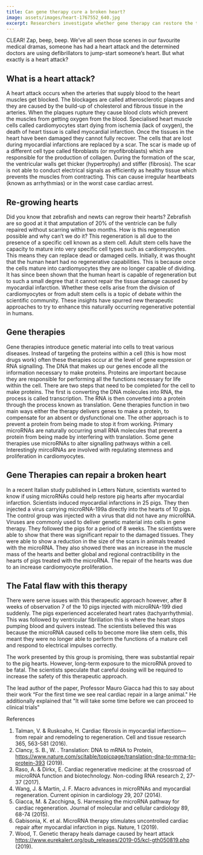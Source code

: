 ```yaml
---
title: Can gene therapy cure a broken heart? 
image: assets/images/heart-1767552_640.jpg
excerpt: Researchers investigate whether gene therapy can restore the tissues that are damaged after a heart attack.
---
```

CLEAR! Zap, beep, beep. We’ve all seen those scenes in our favourite medical dramas, someone has had a heart attack and the determined doctors are using defibrillators to jump-start someone’s heart. But what exactly is a heart attack? 

## What is a heart attack?

A heart attack occurs when the arteries that supply blood to the heart muscles get blocked. The blockages are called atherosclerotic plaques and they are caused by the build-up of cholesterol and fibrous tissue in the arteries. When the plaques rupture they cause blood clots which prevent the muscles from getting oxygen from the blood. Specialised heart muscle cells called cardiomyocytes start dying from ischemia (lack of oxygen), the death of heart tissue is called myocardial infarction. 
Once the tissues in the heart have been damaged they cannot fully recover. The cells that are lost during myocardial infarctions are replaced by a scar. The scar is made up of a different cell type called fibroblasts (or myofibroblasts) which are responsible for the production of collagen. During the formation of the scar, the ventricular walls get thicker (hypertrophy) and stiffer (fibrosis). The scar is not able to conduct electrical signals as efficiently as healthy tissue which prevents the muscles from contracting. This can cause irregular heartbeats (known as arrhythmias) or in the worst case cardiac arrest.

## Re-growing hearts

Did you know that zebrafish and newts can regrow their hearts? Zebrafish are so good at it that amputation of 20% of the ventricle can be fully repaired without scarring within two months. How is this regeneration possible and why can’t we do it?  This regeneration is all due to the presence of a specific cell known as a stem cell. Adult stem cells have the capacity to mature into very specific cell types such as cardiomyocytes. This means they can replace dead or damaged cells. Initially, it was thought that the human heart had no regenerative capabilities. This is because once the cells mature into cardiomyocytes they are no longer capable of dividing. It has since been shown that the human heart is capable of regeneration but to such a small degree that it cannot repair the tissue damage caused by myocardial infarction. Whether these cells arise from the division of cardiomyocytes or from adult stem cells is a topic of debate within the scientific community. These insights have spurred new therapeutic approaches to try to enhance this naturally occurring regenerative potential in humans.  

## Gene therapies 

Gene therapies introduce genetic material into cells to treat various diseases. Instead of targeting the proteins within a cell (this is how most drugs work) often these therapies occur at the level of gene expression or RNA signalling. The DNA that makes up our genes encode all the information necessary to make proteins. Proteins are important because they are responsible for performing all the functions necessary for life within the cell. There are two steps that need to be completed for the cell to make proteins. The first is converting the DNA molecules into RNA, the process is called transcription. The RNA is then converted into a protein through the process known as translation. Gene therapies function in two main ways either the therapy delivers genes to make a protein, to compensate for an absent or dysfunctional one. The other approach is to prevent a protein from being made to stop it from working.  Primary microRNAs are naturally occurring small RNA molecules that prevent a protein from being made by interfering with translation. Some gene therapies use microRNAs to alter signalling pathways within a cell. Interestingly mircoRNAs are involved with regulating stemness and proliferation in cardiomyocytes. 

## Gene Therapies can repair a broken heart

In a recent Italian study published in Letters Nature, scientists wanted to know if using microRNAs could help restore pig hearts after myocardial infarction. Scientists induced myocardial infarctions in 25 pigs. They then injected a virus carrying microRNA-199a directly into the hearts of 10 pigs. The control group was injected with a virus that did not have any microRNA. Viruses are commonly used to deliver genetic material into cells in gene therapy. They followed the pigs for a period of 8 weeks. The scientists were able to show that there was significant repair to the damaged tissues. They were able to show a reduction in the size of the scars in animals treated with the microRNA. They also showed there was an increase in the muscle mass of the hearts and better global and regional contractibility in the hearts of pigs treated with the microRNA. The repair of the hearts was due to an increase cardiomyocyte proliferation.

## The Fatal flaw with this therapy
 
There were serve issues with this therapeutic approach however, after 8 weeks of observation 7 of the 10 pigs injected with microRNA-199 died suddenly. The pigs experienced accelerated heart rates (tachyarrhythmia). This was followed by ventricular fibrillation this is where the heart stops pumping blood and quivers instead. The scientists believed this was because the microRNA caused cells to become more like stem cells, this meant they were no longer able to perform the functions of a mature cell and respond to electrical impulses correctly.

The work presented by this group is promising, there was substantial repair to the pig hearts. However, long-term exposure to the microRNA proved to be fatal. The scientists speculate that careful dosing will be required to increase the safety of this therapeutic approach. 

The lead author of the paper, Professor Mauro Giacca had this to say about their work “For the first time we see real cardiac repair in a large animal." He additionally explained that "It will take some time before we can proceed to clinical trials"

References
1.	Talman, V. & Ruskoaho, H. Cardiac fibrosis in myocardial infarction—from repair and remodeling to regeneration. Cell and tissue research 365, 563-581 (2016).
2.	Clancy, S. B., W. . Translation: DNA to mRNA to Protein, <https://www.nature.com/scitable/topicpage/translation-dna-to-mrna-to-protein-393> (2019).
3.	Raso, A. & Dirkx, E. Cardiac regenerative medicine: at the crossroad of microRNA function and biotechnology. Non-coding RNA research 2, 27-37 (2017).
4.	Wang, J. & Martin, J. F. Macro advances in microRNAs and myocardial regeneration. Current opinion in cardiology 29, 207 (2014).
5.	Giacca, M. & Zacchigna, S. Harnessing the microRNA pathway for cardiac regeneration. Journal of molecular and cellular cardiology 89, 68-74 (2015).
6.	Gabisonia, K. et al. MicroRNA therapy stimulates uncontrolled cardiac repair after myocardial infarction in pigs. Nature, 1 (2019).
7.	Wood, T. Genetic therapy heals damage caused by heart attack <https://www.eurekalert.org/pub_releases/2019-05/kcl-gth050819.php> (2019).